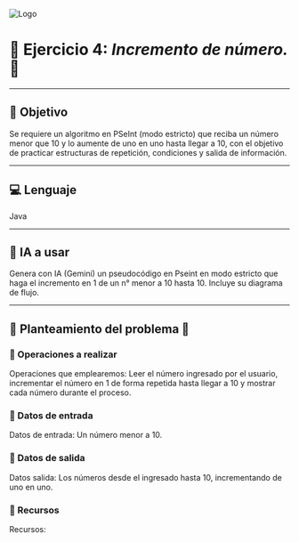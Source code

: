 ![Logo](https://msc-itorizaba.mx/wp-content/uploads/2019/09/logomsc.png)

# 🦉 Ejercicio 4: *Incremento de número.* 🦉

---

## 🎯 Objetivo
Se requiere un algoritmo en PSeInt (modo estricto) que reciba un número menor que 10 y lo aumente de uno en uno hasta llegar a 10, con el objetivo de practicar estructuras de repetición, condiciones y salida de información.

---

## 💻 Lenguaje
Java

---

## 🤖 IA a usar
Genera con IA (Gemini) un pseudocódigo en Pseint en modo estricto que haga el incremento en 1 de un n° menor a 10 hasta 10. Incluye su diagrama de flujo.

---

## 📄 Planteamiento del problema 📄

### 🔹 Operaciones a realizar
Operaciones que emplearemos: Leer el número ingresado por el usuario, incrementar el número en 1 de forma repetida hasta llegar a 10 y mostrar cada número durante el proceso.

### 🔹 Datos de entrada
Datos de entrada: Un número menor a 10.

### 🔹 Datos de salida
Datos salida: Los números desde el ingresado hasta 10, incrementando de uno en uno.

### 🔹 Recursos
Recursos:
